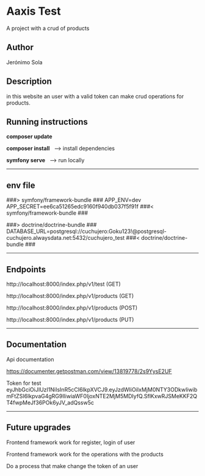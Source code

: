 # Aaxis Test

A project with a crud of products 


## Author

Jerónimo Sola

## Description

in this website an user with a valid token can make crud operations for products.

## Running instructions

**composer update** 

**composer install** &nbsp; --> install dependencies 

**symfony serve** &nbsp; --> run locally

---

## env file

###> symfony/framework-bundle ###
APP_ENV=dev 
APP_SECRET=ee6ca51265edc9160f940db037f5f91f 
###< symfony/framework-bundle ###

###> doctrine/doctrine-bundle ###
DATABASE_URL=postgresql://cuchujero:Goku123!@postgresql-cuchujero.alwaysdata.net:5432/cuchujero_test 
###< doctrine/doctrine-bundle ###


---

## Endpoints

http://localhost:8000/index.php/v1/test (GET) 

http://localhost:8000/index.php/v1/products (GET) 

http://localhost:8000/index.php/v1/products (POST) 

http://localhost:8000/index.php/v1/products (PUT)

---

## Documentation 

Api documentation 

https://documenter.getpostman.com/view/13819778/2s9YysE2UF

Token for test eyJhbGciOiJIUzI1NiIsInR5cCI6IkpXVCJ9.eyJzdWIiOiIxMjM0NTY3ODkwIiwibmFtZSI6IkpvaG4gRG9lIiwiaWF0IjoxNTE2MjM5MDIyfQ.SflKxwRJSMeKKF2QT4fwpMeJf36POk6yJV_adQssw5c

---

## Future upgrades

Frontend framework work for register, login of user

Frontend framework work for the operations with the products

Do a process that make change the token of an user